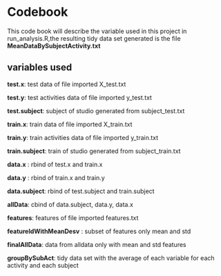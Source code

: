# Codebook

This code book will describe the variable used in this project in run_analysis.R,the resulting tidy data set generated is the file **MeanDataBySubjectActivity.txt**

## variables used

  **test.x**: test data  of file imported X_test.txt
  
  **test.y**: test activities data  of file imported y_test.txt
  
  **test.subject**: subject of studio generated  from  subject_test.txt
  
  **train.x**: train data  of file imported X_train.txt
  
  **train.y**: train activities data  of file imported y_train.txt
  
  **train.subject**: train of studio generated  from  subject_train.txt
  
  **data.x** : rbind of test.x and train.x
  
  **data.y** : rbind of train.x and train.y
  
  **data.subject**: rbind of test.subject and train.subject
  
  **allData**: cbind of data.subject, data.y, data.x 
  
  **features**: features of file imported features.txt
  
  **featureIdWithMeanDesv** : subset of features only mean and std
  
  **finalAllData**: data from alldata only with mean and std features
  
  **groupBySubAct**:  tidy data set with the average of each  variable for each activity and each subject
  
